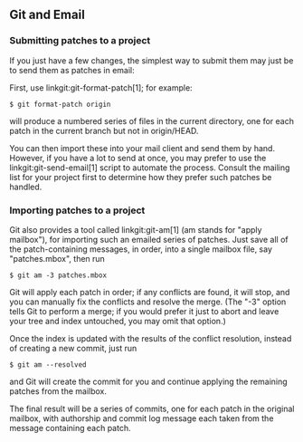 ## Git and Email ##

### Submitting patches to a project ###

If you just have a few changes, the simplest way to submit them may
just be to send them as patches in email:

First, use linkgit:git-format-patch[1]; for example:

    $ git format-patch origin

will produce a numbered series of files in the current directory, one
for each patch in the current branch but not in origin/HEAD.

You can then import these into your mail client and send them by
hand.  However, if you have a lot to send at once, you may prefer to
use the linkgit:git-send-email[1] script to automate the process.
Consult the mailing list for your project first to determine how they
prefer such patches be handled.


### Importing patches to a project ###

Git also provides a tool called linkgit:git-am[1] (am stands for
"apply mailbox"), for importing such an emailed series of patches.
Just save all of the patch-containing messages, in order, into a
single mailbox file, say "patches.mbox", then run

    $ git am -3 patches.mbox

Git will apply each patch in order; if any conflicts are found, it
will stop, and you can manually fix the conflicts and
resolve the merge.  (The "-3" option tells
Git to perform a merge; if you would prefer it just to abort and
leave your tree and index untouched, you may omit that option.)

Once the index is updated with the results of the conflict
resolution, instead of creating a new commit, just run

    $ git am --resolved

and Git will create the commit for you and continue applying the
remaining patches from the mailbox.

The final result will be a series of commits, one for each patch in
the original mailbox, with authorship and commit log message each
taken from the message containing each patch.
